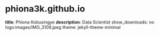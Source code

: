 # phiona3k.github.io
**title**: Phiona Kobusingye
**description**: Data Scientist
show_downloads: no
logo:images/IMG_3109.jpeg
theme: jekyll-theme-minimal
